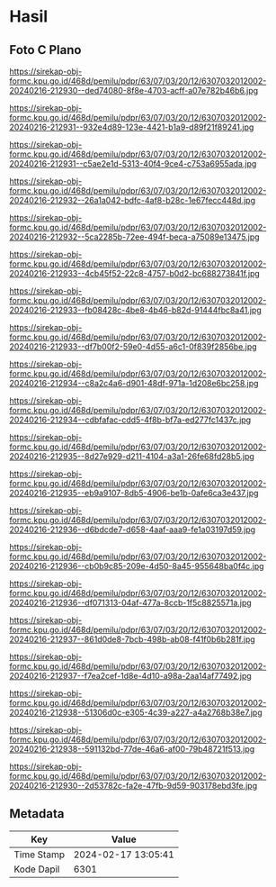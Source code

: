 # Hasil

## Foto C Plano

https://sirekap-obj-formc.kpu.go.id/468d/pemilu/pdpr/63/07/03/20/12/6307032012002-20240216-212930--ded74080-8f8e-4703-acff-a07e782b46b6.jpg

https://sirekap-obj-formc.kpu.go.id/468d/pemilu/pdpr/63/07/03/20/12/6307032012002-20240216-212931--932e4d89-123e-4421-b1a9-d89f21f89241.jpg

https://sirekap-obj-formc.kpu.go.id/468d/pemilu/pdpr/63/07/03/20/12/6307032012002-20240216-212931--c5ae2e1d-5313-40f4-9ce4-c753a6955ada.jpg

https://sirekap-obj-formc.kpu.go.id/468d/pemilu/pdpr/63/07/03/20/12/6307032012002-20240216-212932--26a1a042-bdfc-4af8-b28c-1e67fecc448d.jpg

https://sirekap-obj-formc.kpu.go.id/468d/pemilu/pdpr/63/07/03/20/12/6307032012002-20240216-212932--5ca2285b-72ee-494f-beca-a75089e13475.jpg

https://sirekap-obj-formc.kpu.go.id/468d/pemilu/pdpr/63/07/03/20/12/6307032012002-20240216-212933--4cb45f52-22c8-4757-b0d2-bc688273841f.jpg

https://sirekap-obj-formc.kpu.go.id/468d/pemilu/pdpr/63/07/03/20/12/6307032012002-20240216-212933--fb08428c-4be8-4b46-b82d-91444fbc8a41.jpg

https://sirekap-obj-formc.kpu.go.id/468d/pemilu/pdpr/63/07/03/20/12/6307032012002-20240216-212933--df7b00f2-59e0-4d55-a6c1-0f839f2856be.jpg

https://sirekap-obj-formc.kpu.go.id/468d/pemilu/pdpr/63/07/03/20/12/6307032012002-20240216-212934--c8a2c4a6-d901-48df-971a-1d208e6bc258.jpg

https://sirekap-obj-formc.kpu.go.id/468d/pemilu/pdpr/63/07/03/20/12/6307032012002-20240216-212934--cdbfafac-cdd5-4f8b-bf7a-ed277fc1437c.jpg

https://sirekap-obj-formc.kpu.go.id/468d/pemilu/pdpr/63/07/03/20/12/6307032012002-20240216-212935--8d27e929-d211-4104-a3a1-26fe68fd28b5.jpg

https://sirekap-obj-formc.kpu.go.id/468d/pemilu/pdpr/63/07/03/20/12/6307032012002-20240216-212935--eb9a9107-8db5-4906-be1b-0afe6ca3e437.jpg

https://sirekap-obj-formc.kpu.go.id/468d/pemilu/pdpr/63/07/03/20/12/6307032012002-20240216-212936--d6bdcde7-d658-4aaf-aaa9-fe1a03197d59.jpg

https://sirekap-obj-formc.kpu.go.id/468d/pemilu/pdpr/63/07/03/20/12/6307032012002-20240216-212936--cb0b9c85-209e-4d50-8a45-955648ba0f4c.jpg

https://sirekap-obj-formc.kpu.go.id/468d/pemilu/pdpr/63/07/03/20/12/6307032012002-20240216-212936--df071313-04af-477a-8ccb-1f5c8825571a.jpg

https://sirekap-obj-formc.kpu.go.id/468d/pemilu/pdpr/63/07/03/20/12/6307032012002-20240216-212937--861d0de8-7bcb-498b-ab08-f41f0b6b281f.jpg

https://sirekap-obj-formc.kpu.go.id/468d/pemilu/pdpr/63/07/03/20/12/6307032012002-20240216-212937--f7ea2cef-1d8e-4d10-a98a-2aa14af77492.jpg

https://sirekap-obj-formc.kpu.go.id/468d/pemilu/pdpr/63/07/03/20/12/6307032012002-20240216-212938--51306d0c-e305-4c39-a227-a4a2768b38e7.jpg

https://sirekap-obj-formc.kpu.go.id/468d/pemilu/pdpr/63/07/03/20/12/6307032012002-20240216-212938--591132bd-77de-46a6-af00-79b48721f513.jpg

https://sirekap-obj-formc.kpu.go.id/468d/pemilu/pdpr/63/07/03/20/12/6307032012002-20240216-212930--2d53782c-fa2e-47fb-9d59-903178ebd3fe.jpg


## Metadata

| Key        | Value               |
| ---------- | ------------------- |
| Time Stamp | 2024-02-17 13:05:41 |
| Kode Dapil | 6301                |



